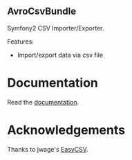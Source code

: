 AvroCsvBundle
-------------------

Symfony2 CSV Importer/Exporter.

Features:

- Import/export data via csv file

Documentation
=============

Read the <a href="http://jdewit.github.com/AvroCsvBundle">documentation</a>.

Acknowledgements
================

Thanks to jwage's <a href="https://github.com/jwage/EasyCSV">EasyCSV</a>.
